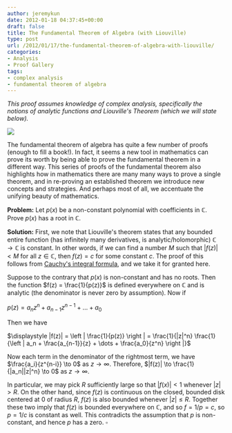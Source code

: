 ```yaml
---
author: jeremykun
date: 2012-01-18 04:37:45+00:00
draft: false
title: The Fundamental Theorem of Algebra (with Liouville)
type: post
url: /2012/01/17/the-fundamental-theorem-of-algebra-with-liouville/
categories:
- Analysis
- Proof Gallery
tags:
- complex analysis
- fundamental theorem of algebra
---
```


_This proof assumes knowledge of complex analysis, specifically the notions of analytic functions and Liouville's Theorem (which we will state below)._

[![](http://jeremykun.files.wordpress.com/2012/01/fta-cover.jpg)
](http://jeremykun.files.wordpress.com/2012/01/fta-cover.jpg)

The fundamental theorem of algebra has quite a few number of proofs (enough to fill a book!). In fact, it seems a new tool in mathematics can prove its worth by being able to prove the fundamental theorem in a different way. This series of proofs of the fundamental theorem also highlights how in mathematics there are many many ways to prove a single theorem, and in re-proving an established theorem we introduce new concepts and strategies. And perhaps most of all, we accentuate the unifying beauty of mathematics.

**Problem:** Let $p(x)$ be a non-constant polynomial with coefficients in $\mathbb{C}$. Prove $p(x)$ has a root in $\mathbb{C}$.

**Solution:** First, we note that Liouville's theorem states that any bounded entire function (has infinitely many derivatives, is analytic/holomorphic) $\mathbb{C} \to \mathbb{C}$ is constant. In other words, if we can find a number $M$ such that $|f(z)| < M$ for all $z \in \mathbb{C}$, then $f(z) = c$ for some constant $c$. The proof of this follows from [Cauchy's integral formula](http://en.wikipedia.org/wiki/Cauchy%27s_integral_formula), and we take it for granted here.

Suppose to the contrary that $p(x)$ is non-constant and has no roots. Then the function $f(z) = \frac{1}{p(z)}$ is defined everywhere on $\mathbb{C}$ and is analytic (the denominator is never zero by assumption). Now if

$\displaystyle p(z) = a_nz^n + a_{n-1}z^{n-1} + \dots + a_0$

Then we have

$\displaystyle |f(z)| = \left | \frac{1}{p(z)} \right | = \frac{1}{|z|^n} \frac{1}{\left | a_n + \frac{a_{n-1}}{z} + \dots + \frac{a_0}{z^n} \right |}$

Now each term in the denominator of the rightmost term, we have $\frac{a_i}{z^{n-i}} \to 0$ as $z \to \infty$. Therefore, $|f(z)| \to \frac{1}{|a_n||z|^n} \to 0$ as $z \to \infty$.

In particular, we may pick $R$ sufficiently large so that $|f(x)| < 1$ whenever $|z| > R$. On the other hand, since $f(z)$ is continuous on the closed, bounded disk centered at $0$ of radius $R$, $f(z)$ is also bounded whenever $|z| \leq R$. Together these two imply that $f(z)$ is bounded everywhere on $\mathbb{C}$, and so $f = 1/p = c$, so $p = 1/c$ is constant as well. This contradicts the assumption that $p$ is non-constant, and hence $p$ has a zero. $\square$
